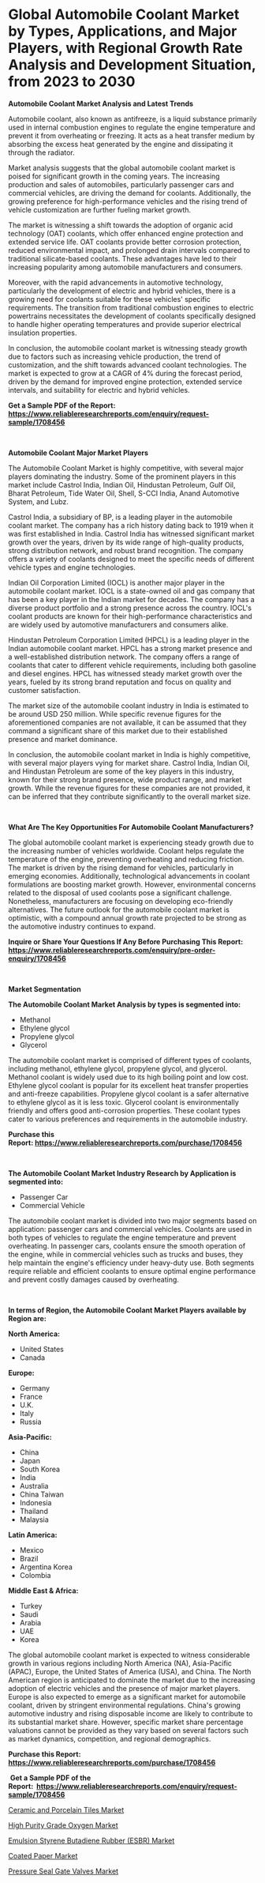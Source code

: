 <p><h1>Global Automobile Coolant Market by Types, Applications, and Major Players, with Regional Growth Rate Analysis and Development Situation, from 2023 to 2030</h1></p><p><strong>Automobile Coolant Market Analysis and Latest Trends</strong></p>
<p><p>Automobile coolant, also known as antifreeze, is a liquid substance primarily used in internal combustion engines to regulate the engine temperature and prevent it from overheating or freezing. It acts as a heat transfer medium by absorbing the excess heat generated by the engine and dissipating it through the radiator.</p><p>Market analysis suggests that the global automobile coolant market is poised for significant growth in the coming years. The increasing production and sales of automobiles, particularly passenger cars and commercial vehicles, are driving the demand for coolants. Additionally, the growing preference for high-performance vehicles and the rising trend of vehicle customization are further fueling market growth.</p><p>The market is witnessing a shift towards the adoption of organic acid technology (OAT) coolants, which offer enhanced engine protection and extended service life. OAT coolants provide better corrosion protection, reduced environmental impact, and prolonged drain intervals compared to traditional silicate-based coolants. These advantages have led to their increasing popularity among automobile manufacturers and consumers.</p><p>Moreover, with the rapid advancements in automotive technology, particularly the development of electric and hybrid vehicles, there is a growing need for coolants suitable for these vehicles' specific requirements. The transition from traditional combustion engines to electric powertrains necessitates the development of coolants specifically designed to handle higher operating temperatures and provide superior electrical insulation properties.</p><p>In conclusion, the automobile coolant market is witnessing steady growth due to factors such as increasing vehicle production, the trend of customization, and the shift towards advanced coolant technologies. The market is expected to grow at a CAGR of 4% during the forecast period, driven by the demand for improved engine protection, extended service intervals, and suitability for electric and hybrid vehicles.</p></p>
<p><strong>Get a Sample PDF of the Report:&nbsp; <a href="https://www.reliableresearchreports.com/enquiry/request-sample/1708456">https://www.reliableresearchreports.com/enquiry/request-sample/1708456</a></strong></p>
<p>&nbsp;</p>
<p><strong>Automobile Coolant Major Market Players</strong></p>
<p><p>The Automobile Coolant Market is highly competitive, with several major players dominating the industry. Some of the prominent players in this market include Castrol India, Indian Oil, Hindustan Petroleum, Gulf Oil, Bharat Petroleum, Tide Water Oil, Shell, S-CCI India, Anand Automotive System, and Lubz.</p><p>Castrol India, a subsidiary of BP, is a leading player in the automobile coolant market. The company has a rich history dating back to 1919 when it was first established in India. Castrol India has witnessed significant market growth over the years, driven by its wide range of high-quality products, strong distribution network, and robust brand recognition. The company offers a variety of coolants designed to meet the specific needs of different vehicle types and engine technologies. </p><p>Indian Oil Corporation Limited (IOCL) is another major player in the automobile coolant market. IOCL is a state-owned oil and gas company that has been a key player in the Indian market for decades. The company has a diverse product portfolio and a strong presence across the country. IOCL's coolant products are known for their high-performance characteristics and are widely used by automotive manufacturers and consumers alike.</p><p>Hindustan Petroleum Corporation Limited (HPCL) is a leading player in the Indian automobile coolant market. HPCL has a strong market presence and a well-established distribution network. The company offers a range of coolants that cater to different vehicle requirements, including both gasoline and diesel engines. HPCL has witnessed steady market growth over the years, fueled by its strong brand reputation and focus on quality and customer satisfaction.</p><p>The market size of the automobile coolant industry in India is estimated to be around USD 250 million. While specific revenue figures for the aforementioned companies are not available, it can be assumed that they command a significant share of this market due to their established presence and market dominance.</p><p>In conclusion, the automobile coolant market in India is highly competitive, with several major players vying for market share. Castrol India, Indian Oil, and Hindustan Petroleum are some of the key players in this industry, known for their strong brand presence, wide product range, and market growth. While the revenue figures for these companies are not provided, it can be inferred that they contribute significantly to the overall market size.</p></p>
<p>&nbsp;</p>
<p><strong>What Are The Key Opportunities For Automobile Coolant Manufacturers?</strong></p>
<p><p>The global automobile coolant market is experiencing steady growth due to the increasing number of vehicles worldwide. Coolant helps regulate the temperature of the engine, preventing overheating and reducing friction. The market is driven by the rising demand for vehicles, particularly in emerging economies. Additionally, technological advancements in coolant formulations are boosting market growth. However, environmental concerns related to the disposal of used coolants pose a significant challenge. Nonetheless, manufacturers are focusing on developing eco-friendly alternatives. The future outlook for the automobile coolant market is optimistic, with a compound annual growth rate projected to be strong as the automotive industry continues to expand.</p></p>
<p><strong>Inquire or Share Your Questions If Any Before Purchasing This Report: <a href="https://www.reliableresearchreports.com/enquiry/pre-order-enquiry/1708456">https://www.reliableresearchreports.com/enquiry/pre-order-enquiry/1708456</a></strong></p>
<p>&nbsp;</p>
<p><strong>Market Segmentation</strong></p>
<p><strong>The Automobile Coolant Market Analysis by types is segmented into:</strong></p>
<p><ul><li>Methanol</li><li>Ethylene glycol</li><li>Propylene glycol</li><li>Glycerol</li></ul></p>
<p><p>The automobile coolant market is comprised of different types of coolants, including methanol, ethylene glycol, propylene glycol, and glycerol. Methanol coolant is widely used due to its high boiling point and low cost. Ethylene glycol coolant is popular for its excellent heat transfer properties and anti-freeze capabilities. Propylene glycol coolant is a safer alternative to ethylene glycol as it is less toxic. Glycerol coolant is environmentally friendly and offers good anti-corrosion properties. These coolant types cater to various preferences and requirements in the automobile industry.</p></p>
<p><strong>Purchase this Report:&nbsp;<a href="https://www.reliableresearchreports.com/purchase/1708456">https://www.reliableresearchreports.com/purchase/1708456</a></strong></p>
<p>&nbsp;</p>
<p><strong>The Automobile Coolant Market Industry Research by Application is segmented into:</strong></p>
<p><ul><li>Passenger Car</li><li>Commercial Vehicle</li></ul></p>
<p><p>The automobile coolant market is divided into two major segments based on application: passenger cars and commercial vehicles. Coolants are used in both types of vehicles to regulate the engine temperature and prevent overheating. In passenger cars, coolants ensure the smooth operation of the engine, while in commercial vehicles such as trucks and buses, they help maintain the engine's efficiency under heavy-duty use. Both segments require reliable and efficient coolants to ensure optimal engine performance and prevent costly damages caused by overheating.</p></p>
<p>&nbsp;</p>
<p><strong>In terms of Region, the Automobile Coolant Market Players available by Region are:</strong></p>
<p>
    <p> <strong> North America: </strong>
        <ul>
            <li>United States</li>
            <li>Canada</li>
        </ul>
        </p> 
    <p> <strong> Europe: </strong>
        <ul>
            <li>Germany</li>
            <li>France</li>
            <li>U.K.</li>
            <li>Italy</li>
            <li>Russia</li>
        </ul>
        </p> 
    <p> <strong> Asia-Pacific: </strong>
        <ul>
            <li>China</li>
            <li>Japan</li>
            <li>South Korea</li>
            <li>India</li>
            <li>Australia</li>
            <li>China Taiwan</li>
            <li>Indonesia</li>
            <li>Thailand</li>
            <li>Malaysia</li>
        </ul>
        </p> 
    <p> <strong> Latin America: </strong>
        <ul>
            <li>Mexico</li>
            <li>Brazil</li>
            <li>Argentina Korea</li>
            <li>Colombia</li>
        </ul>
        </p> 
    <p> <strong> Middle East & Africa: </strong>
        <ul>
            <li>Turkey</li>
            <li>Saudi</li>
            <li>Arabia</li>
            <li>UAE</li>
            <li>Korea</li>
        </ul>
    </p>
    </p>
<p><p>The global automobile coolant market is expected to witness considerable growth in various regions including North America (NA), Asia-Pacific (APAC), Europe, the United States of America (USA), and China. The North American region is anticipated to dominate the market due to the increasing adoption of electric vehicles and the presence of major market players. Europe is also expected to emerge as a significant market for automobile coolant, driven by stringent environmental regulations. China's growing automotive industry and rising disposable income are likely to contribute to its substantial market share. However, specific market share percentage valuations cannot be provided as they vary based on several factors such as market dynamics, competition, and regional demographics.</p></p>
<p><strong>Purchase this Report: <a href="https://www.reliableresearchreports.com/purchase/1708456">https://www.reliableresearchreports.com/purchase/1708456</a></strong></p>
<p>&nbsp;<strong>Get a Sample PDF of the Report:&nbsp;&nbsp;<a href="https://www.reliableresearchreports.com/enquiry/request-sample/1708456">https://www.reliableresearchreports.com/enquiry/request-sample/1708456</a></strong></p>
<p><strong></strong></p>
<p><p><a href="https://github.com/GroverBarry/Market-Research-Report-List-2/blob/main/ceramic-and-porcelain-tiles-market.md">Ceramic and Porcelain Tiles Market</a></p><p><a href="https://www.linkedin.com/pulse/high-purity-grade-oxygen-market-size-growth-forecast-from-nidme/">High Purity Grade Oxygen Market</a></p><p><a href="https://www.linkedin.com/pulse/emulsion-styrene-butadiene-rubber-esbr-market-size-growth-lqoie/">Emulsion Styrene Butadiene Rubber (ESBR) Market</a></p><p><a href="https://github.com/RickHolmes3/Market-Research-Report-List-2/blob/main/coated-paper-market.md">Coated Paper Market</a></p><p><a href="https://medium.com/@marcoslemke2023/pressure-seal-gate-valves-market-size-and-market-trends-complete-industry-overview-2023-to-2030-3eb6a75d6239">Pressure Seal Gate Valves Market</a></p></p>